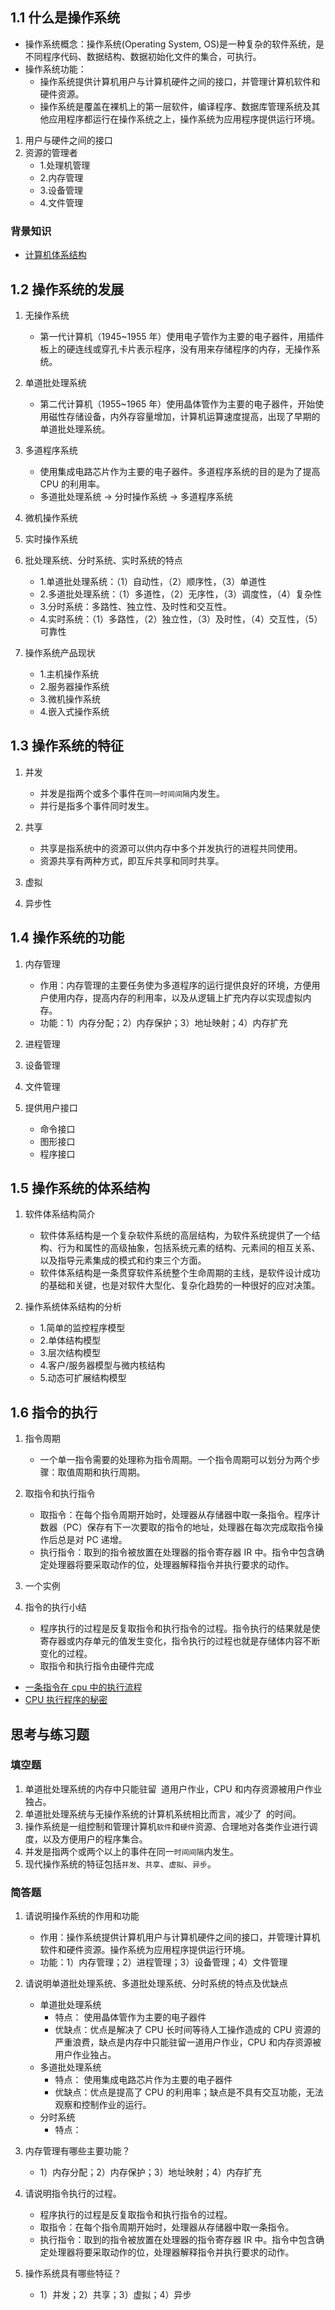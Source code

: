 ## 1.1 什么是操作系统

- 操作系统概念：操作系统(Operating System, OS)是一种复杂的软件系统，是不同程序代码、数据结构、数据初始化文件的集合，可执行。
- 操作系统功能：
  - 操作系统提供计算机用户与计算机硬件之间的接口，并管理计算机软件和硬件资源。
  - 操作系统是覆盖在裸机上的第一层软件，编译程序、数据库管理系统及其他应用程序都运行在操作系统之上，操作系统为应用程序提供运行环境。

1. 用户与硬件之间的接口
2. 资源的管理者
   - 1.处理机管理
   - 2.内存管理
   - 3.设备管理
   - 4.文件管理

### 背景知识

- [计算机体系结构](https://lulaoshi.info/gpu/gpu-basic/computer-arch.html)

## 1.2 操作系统的发展

1. 无操作系统

   - 第一代计算机（1945~1955 年）使用电子管作为主要的电子器件，用插件板上的硬连线或穿孔卡片表示程序，没有用来存储程序的内存，无操作系统。

2. 单道批处理系统

   - 第二代计算机（1955~1965 年）使用晶体管作为主要的电子器件，开始使用磁性存储设备，内外存容量增加，计算机运算速度提高，出现了早期的单道批处理系统。

3. 多道程序系统

   - 使用集成电路芯片作为主要的电子器件。多道程序系统的目的是为了提高 CPU 的利用率。
   - 多道批处理系统 -> 分时操作系统 -> 多道程序系统

4. 微机操作系统
5. 实时操作系统
6. 批处理系统、分时系统、实时系统的特点

   - 1.单道批处理系统：（1）自动性，（2）顺序性，（3）单道性
   - 2.多道批处理系统：（1）多道性，（2）无序性，（3）调度性，（4）复杂性
   - 3.分时系统：多路性、独立性、及时性和交互性。
   - 4.实时系统：（1）多路性，（2）独立性，（3）及时性，（4）交互性，（5）可靠性

7. 操作系统产品现状
   - 1.主机操作系统
   - 2.服务器操作系统
   - 3.微机操作系统
   - 4.嵌入式操作系统

## 1.3 操作系统的特征

1. 并发

   - 并发是指两个或多个事件在`同一时间间隔`内发生。
   - 并行是指多个事件同时发生。

2. 共享

   - 共享是指系统中的资源可以供内存中多个并发执行的进程共同使用。
   - 资源共享有两种方式，即互斥共享和同时共享。

3. 虚拟
4. 异步性

## 1.4 操作系统的功能

1. 内存管理

   - 作用：内存管理的主要任务使为多道程序的运行提供良好的环境，方便用户使用内存，提高内存的利用率，以及从逻辑上扩充内存以实现虚拟内存。
   - 功能：1）内存分配；2）内存保护；3）地址映射；4）内存扩充

2. 进程管理
3. 设备管理
4. 文件管理
5. 提供用户接口
   - 命令接口
   - 图形接口
   - 程序接口

## 1.5 操作系统的体系结构

1. 软件体系结构简介

   - 软件体系结构是一个复杂软件系统的高层结构，为软件系统提供了一个结构、行为和属性的高级抽象，包括系统元素的结构、元素间的相互关系、以及指导元素集成的模式和约束三个方面。
   - 软件体系结构是一条贯穿软件系统整个生命周期的主线，是软件设计成功的基础和关键，也是对软件大型化、复杂化趋势的一种很好的应对决策。

2. 操作系统体系结构的分析
   - 1.简单的监控程序模型
   - 2.单体结构模型
   - 3.层次结构模型
   - 4.客户/服务器模型与微内核结构
   - 5.动态可扩展结构模型

## 1.6 指令的执行

1. 指令周期

   - 一个单一指令需要的处理称为指令周期。一个指令周期可以划分为两个步骤：取值周期和执行周期。

2. 取指令和执行指令

   - 取指令：在每个指令周期开始时，处理器从存储器中取一条指令。程序计数器（PC）保存有下一次要取的指令的地址，处理器在每次完成取指令操作后总是对 PC 递增。
   - 执行指令：取到的指令被放置在处理器的指令寄存器 IR 中。指令中包含确定处理器将要采取动作的位，处理器解释指令并执行要求的动作。

3. 一个实例
4. 指令的执行小结
   - 程序执行的过程是反复取指令和执行指令的过程。指令执行的结果就是使寄存器或内存单元的值发生变化，指令执行的过程也就是存储体内容不断变化的过程。
   - 取指令和执行指令由硬件完成

- [一条指令在 cpu 中的执行流程](https://www.jianshu.com/p/05c6c1d73144)
- [CPU 执行程序的秘密](https://zhuanlan.zhihu.com/p/264597201)

## 思考与练习题

### 填空题

1. 单道批处理系统的内存中只能驻留` `道用户作业，CPU 和内存资源被用户作业独占。
2. 单道批处理系统与无操作系统的计算机系统相比而言，减少了` `的时间。
3. 操作系统是一组控制和管理计算机`软件`和`硬件`资源、合理地对各类作业进行调度，以及方便用户的程序集合。
4. 并发是指两个或两个以上的事件在同一`时间间隔`内发生。
5. 现代操作系统的特征包括`并发`、`共享`、`虚拟`、`异步`。

### 简答题

1. 请说明操作系统的作用和功能

   - 作用：操作系统提供计算机用户与计算机硬件之间的接口，并管理计算机软件和硬件资源。操作系统为应用程序提供运行环境。
   - 功能：1）内存管理；2）进程管理；3）设备管理；4）文件管理

2. 请说明单道批处理系统、多道批处理系统、分时系统的特点及优缺点

   - 单道批处理系统
     - 特点： 使用晶体管作为主要的电子器件
     - 优缺点：优点是解决了 CPU 长时间等待人工操作造成的 CPU 资源的严重浪费，缺点是内存中只能驻留一道用户作业，CPU 和内存资源被用户作业独占。
   - 多道批处理系统
     - 特点： 使用集成电路芯片作为主要的电子器件
     - 优缺点：优点是提高了 CPU 的利用率；缺点是不具有交互功能，无法观察和控制作业的运行。
   - 分时系统
     - 特点：

3. 内存管理有哪些主要功能？

   - 1）内存分配；2）内存保护；3）地址映射；4）内存扩充

4. 请说明指令执行的过程。

   - 程序执行的过程是反复取指令和执行指令的过程。
   - 取指令：在每个指令周期开始时，处理器从存储器中取一条指令。
   - 执行指令：取到的指令被放置在处理器的指令寄存器 IR 中。指令中包含确定处理器将要采取动作的位，处理器解释指令并执行要求的动作。

5. 操作系统具有哪些特征？

   - 1）并发；2）共享；3）虚拟；4）异步

